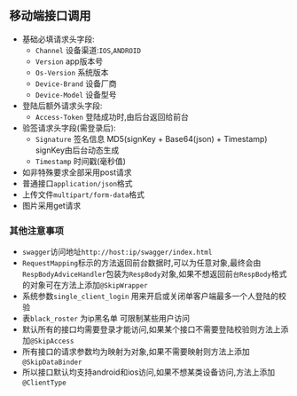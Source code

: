 ## 移动端接口调用
* 基础必填请求头字段:
    * `Channel` 设备渠道:`IOS`,`ANDROID`
    * `Version` app版本号
    * `Os-Version` 系统版本
    * `Device-Brand` 设备厂商
    * `Device-Model` 设备型号
* 登陆后额外请求头字段:
    * `Access-Token` 登陆成功时,由后台返回给前台
* 验签请求头字段(需登录后):
    * `Signature` 签名信息 MD5(signKey + Base64(json) + Timestamp) signKey由后台动态生成
    * `Timestamp` 时间戳(毫秒值)
* 如非特殊要求全部采用post请求
* 普通接口`application/json`格式 
* 上传文件`multipart/form-data`格式
* 图片采用get请求


### 其他注意事项
* `swagger`访问地址`http://host:ip/swagger/index.html`
* `RequestMapping`标示的方法返回前台数据时,可以为任意对象,最终会由`RespBodyAdviceHandler`包装为`RespBody`对象,如果不想返回前`台RespBody`格式的对象可在方法上添加`@SkipWrapper`
* 系统参数`single_client_login` 用来开启或关闭单客户端最多一个人登陆的校验
* 表`black_roster` 为ip黑名单 可限制某些用户访问
* 默认所有的接口均需要登录才能访问,如果某个接口不需要登陆校验则方法上添加`@SkipAccess`
* 所有接口的请求参数均为映射为对象,如果不需要映射则方法上添加`@SkipDataBinder`
* 所以接口默认均支持android和ios访问,如果不想某类设备访问,方法上添加`@ClientType`

